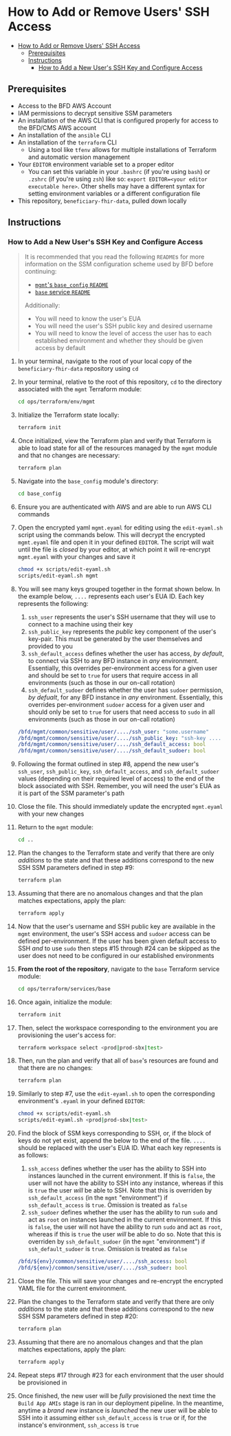 # How to Add or Remove Users' SSH Access

- [How to Add or Remove Users' SSH Access](#how-to-add-or-remove-users-ssh-access)
  - [Prerequisites](#prerequisites)
  - [Instructions](#instructions)
    - [How to Add a New User's SSH Key and Configure Access](#how-to-add-a-new-users-ssh-key-and-configure-access)

<!-- ## Glossary -->

<!-- ## FAQ -->

## Prerequisites

- Access to the BFD AWS Account
- IAM permissions to decrypt sensitive SSM parameters
- An installation of the AWS CLI that is configured properly for access to the BFD/CMS AWS account
- An installation of the `ansible` CLI
- An installation of the `terraform` CLI
  - Using a tool like `tfenv` allows for multiple installations of Terraform and automatic version
    management
- Your `EDITOR` environment variable set to a proper editor
  - You can set this variable in your `.bashrc` (if you're using `bash`) or `.zshrc` (if you're
    using `zsh`) like so: `export EDITOR=<your editor executable here>`. Other shells may have a
    different syntax for setting environment variables or a different configuration file
- This repository, `beneficiary-fhir-data`, pulled down locally

## Instructions

### How to Add a New User's SSH Key and Configure Access

> It is recommended that you read the following `README`s for more information on the SSM
> configuration scheme used by BFD before continuing:
>
> - [`mgmt`'s `base_config` `README`](../ops/terraform/env/mgmt/base_config/README.md)
> - [`base` service `README`](../ops/terraform/services/base/README.md)
>
> Additionally:
>
> - You will need to know the user's EUA
> - You will need the user's SSH public key and desired username
> - You will need to know the level of access the user has to each established environment and
>   whether they should be given access by default

1. In your terminal, navigate to the root of your local copy of the `beneficiary-fhir-data`
   repository using `cd`
2. In your terminal, relative to the root of this repository, `cd` to the directory associated with
   the `mgmt` Terraform module:

   ```bash
   cd ops/terraform/env/mgmt
   ```

3. Initialize the Terraform state locally:

   ```bash
   terraform init
   ```

4. Once initialized, view the Terraform plan and verify that Terraform is able to load state for all
   of the resources managed by the `mgmt` module and that no changes are necessary:

   ```bash
   terraform plan
   ```

5. Navigate into the `base_config` module's directory:

   ```bash
   cd base_config
   ```

6. Ensure you are authenticated with AWS and are able to run AWS CLI commands
7. Open the encrypted yaml `mgmt.eyaml` for editing using the `edit-eyaml.sh` script using the
   commands below. This will decrypt the encrypted `mgmt.eyaml` file and open it in your defined
   `EDITOR`. The script will wait until the file is _closed_ by your editor, at which point it will
   re-encrypt `mgmt.eyaml` with your changes and save it

   ```bash
   chmod +x scripts/edit-eyaml.sh
   scripts/edit-eyaml.sh mgmt
   ```

8. You will see many keys grouped together in the format shown below. In the example below, `....`
   represents each user's EUA ID. Each key represents the following:

   1. `ssh_user` represents the user's SSH username that they will use to connect to a machine using
      their key
   2. `ssh_public_key` represents the _public_ key component of the user's key-pair. This must be
      generated by the user themselves and provided to you
   3. `ssh_default_access` defines whether the user has access, _by default_, to connect via SSH to
      any BFD instance in _any_ environment. Essentially, this overrides per-environment access for
      a given user and should be set to `true` for users that require access in all environments
      (such as those in our on-call rotation)
   4. `ssh_default_sudoer` defines whether the user has `sudoer` permission, _by defualt_, for any
      BFD instance in _any_ environment. Essentially, this overrides per-environment `sudoer` access
      for a given user and should only be set to `true` for users that need access to `sudo` in all
      environments (such as those in our on-call rotation)

   ```yml
   /bfd/mgmt/common/sensitive/user/..../ssh_user: "some.username"
   /bfd/mgmt/common/sensitive/user/..../ssh_public_key: "ssh-key .... identity"
   /bfd/mgmt/common/sensitive/user/..../ssh_default_access: bool
   /bfd/mgmt/common/sensitive/user/..../ssh_default_sudoer: bool
   ```

9. Following the format outlined in step #8, append the new user's `ssh_user`, `ssh_public_key`,
   `ssh_default_access`, and `ssh_default_sudoer` values (depending on their required level of
   access) to the end of the block associated with SSH. Remember, you will need the user's EUA as it
   is part of the SSM parameter's path
10. Close the file. This should immediately update the encrypted `mgmt.eyaml` with your new changes
11. Return to the `mgmt` module:

    ```bash
    cd ..
    ```

12. Plan the changes to the Terraform state and verify that there are only _additions_ to the state
    and that these additions correspond to the new SSH SSM parameters defined in step #9:

    ```bash
    terraform plan
    ```

13. Assuming that there are no anomalous changes and that the plan matches expectations, apply the
    plan:

    ```bash
    terraform apply
    ```

14. Now that the user's username and SSH public key are available in the `mgmt` environment, the
    user's SSH access and `sudoer` access can be defined per-environment. If the user has been given
    default access to SSH _and_ to use `sudo` then steps #15 through #24 can be skipped as the user
    does not need to be configured in our established environments
15. **From the root of the repository**, navigate to the `base` Terraform service module:

    ```bash
    cd ops/terraform/services/base
    ```

16. Once again, initialize the module:

    ```bash
    terraform init
    ```

17. Then, select the workspace corresponding to the environment you are provisioning the user's
    access for:

    ```bash
    terraform workspace select <prod|prod-sbx|test>
    ```

18. Then, run the plan and verify that all of `base`'s resources are found and that there are no
    changes:

    ```bash
    terraform plan
    ```

19. Similarly to step #7, use the `edit-eyaml.sh` to open the corresponding environment's `.eyaml`
    in your defined `EDITOR`:

    ```bash
    chmod +x scripts/edit-eyaml.sh
    scripts/edit-eyaml.sh <prod|prod-sbx|test>
    ```

20. Find the block of SSM keys corresponding to SSH, or, if the block of keys do not yet exist,
    append the below to the end of the file. `....` should be replaced with the user's EUA ID. What
    each key represents is as follows:

    1. `ssh_access` defines whether the user has the ability to SSH into instances launched in the
       current environment. If this is `false`, the user will not have the ability to SSH into any
       instance, whereas if this is `true` the user _will_ be able to SSH. Note that this is
       overriden by `ssh_default_access` (in the `mgmt` "environment") if `ssh_default_access` is
       `true`. Omission is treated as `false`
    2. `ssh_sudoer` defines whether the user has the ability to run `sudo` and act as `root` on
       instances launched in the current environment. If this is `false`, the user will not have the
       ability to run `sudo` and act as `root`, whereas if this is `true` the user _will_ be able to
       do so. Note that this is overriden by `ssh_default_sudoer` (in the `mgmt` "environment") if
       `ssh_default_sudoer` is `true`. Omission is treated as `false`

    ```yaml
    /bfd/${env}/common/sensitive/user/..../ssh_access: bool
    /bfd/${env}/common/sensitive/user/..../ssh_sudoer: bool
    ```

21. Close the file. This will save your changes and re-encrypt the encrypted YAML file for the
    current environment.
22. Plan the changes to the Terraform state and verify that there are only _additions_ to the state
    and that these additions correspond to the new SSH SSM parameters defined in step #20:

    ```bash
    terraform plan
    ```

23. Assuming that there are no anomalous changes and that the plan matches expectations, apply the
    plan:

    ```bash
    terraform apply
    ```

24. Repeat steps #17 through #23 for each environment that the user should be provisioned in
25. Once finished, the new user will be _fully_ provisioned the next time the `Build App AMIs` stage
    is ran in our deployment pipeline. In the meantime, anytime a _brand new_ instance is _launched_
    the new user will be able to SSH into it assuming either `ssh_default_access` is `true` or if,
    for the instance's environment, `ssh_access` is `true`

